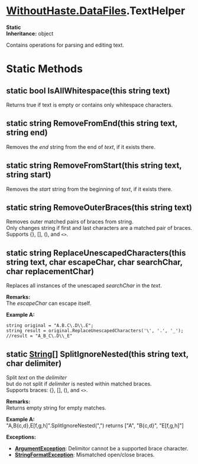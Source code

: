 # [WithoutHaste.DataFiles](TableOfContents.WithoutHaste.DataFiles.md).TextHelper

**Static**  
**Inheritance:** object  

Contains operations for parsing and editing text.  

# Static Methods

## static bool IsAllWhitespace(this string text)

Returns true if text is empty or contains only whitespace characters.  

## static string RemoveFromEnd(this string text, string end)

Removes the _end_ string from the end of _text_, if it exists there.  

## static string RemoveFromStart(this string text, string start)

Removes the _start_ string from the beginning of _text_, if it exists there.  

## static string RemoveOuterBraces(this string text)

Removes outer matched pairs of braces from string.  
Only changes string if first and last characters are a matched pair of braces.  
Supports {}, [], (), and `<>`.  

## static string ReplaceUnescapedCharacters(this string text, char escapeChar, char searchChar, char replacementChar)

Replaces all instances of the unescaped _searchChar_ in the _text_.  

**Remarks:**  
The _escapeChar_ can escape itself.  

**Example A:**  

```
string original = "A.B.C\.D\\.E";
string result = original.ReplaceUnescapedCharacters('\', '.', '_');
//result = "A_B_C\.D\\_E"
```  

## static [String[]](https://docs.microsoft.com/en-us/dotnet/api/system.array) SplitIgnoreNested(this string text, char delimiter)

Split _text_ on the _delimiter_   
but do not split if _delimiter_ is nested within matched braces.  
Supports braces: {}, [], (), and `<>`.  

**Remarks:**  
Returns empty string for empty matches.  

**Example A:**  
"A,B{c,d},E[f,g,h]".SplitIgnoreNested(",") returns ["A", "B{c,d}", "E[f,g,h]"]  

**Exceptions:**  
* **[ArgumentException](https://docs.microsoft.com/en-us/dotnet/api/system.argumentexception)**: Delimitor cannot be a supported brace character.  
* **[StringFormatException](WithoutHaste.DataFiles.StringFormatException.md)**: Mismatched open/close braces.  

